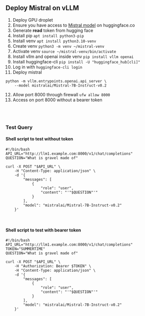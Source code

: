 ## Deploy Mistral on vLLM

1. Deploy GPU droplet
2. Ensure you have access to [Mistral model](https://huggingface.co/mistralai/Mistral-7B-Instruct-v0.2 "https://huggingface.co/mistralai/Mistral-7B-Instruct-v0.2") on huggingface.co
3. Generate **read** token from hugging face
4. Install pip `apt install python3-pip` 
5. Install venv `apt install python3.10-venv` 
6. Create venv `python3 -m venv ~/mistral-venv` 
7. Activate venv `source ~/mistral-venv/bin/activate`  
8. Install vllm and openai inside venv `pip install vllm openai` 
9. Install huggingface-cli `pip install -U "huggingface_hub[cli]"` 
10. Log in with `huggingface-cli login`
11. Deploy mistral

```
python -m vllm.entrypoints.openai.api_server \
    --model mistralai/Mistral-7B-Instruct-v0.2
```
12. Allow port 8000 through firewall `ufw allow 8000` 
13. Access on port 8000⁠ without a bearer token

<br>

<br>

### Test Query 

#### Shell script to test without token

```
#!/bin/bash
API_URL="http://llm1.example.com:8000/v1/chat/completions"
QUESTION="What is gravel made of"

curl -X POST "$API_URL" \
    -H "Content-Type: application/json" \
    -d '{
        "messages": [
            {
                "role": "user",
                "content": "'"$QUESTION"'"
            }
        ],
        "model": "mistralai/Mistral-7B-Instruct-v0.2"
    }'
```

<br>

#### Shell script to test with bearer token

```
#!/bin/bash
API_URL="http://llm1.example.com:8000/v1/chat/completions"
TOKEN="SUMMERTIME"
QUESTION="What is gravel made of"

curl -X POST "$API_URL" \
    -H "Authorization: Bearer $TOKEN" \
    -H "Content-Type: application/json" \
    -d '{
        "messages": [
            {
                "role": "user",
                "content": "'"$QUESTION"'"
            }
        ],
        "model": "mistralai/Mistral-7B-Instruct-v0.2"
    }'
```

<br>
